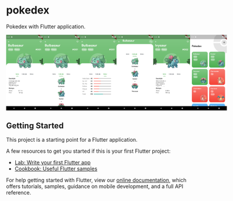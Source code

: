 # pokedex

Pokedex with Flutter application.

<div style="display: flex;  flex-direction: row;">

<img src="assets/Screen 1.png" width="100" />
<img src="assets/Screen 2.png" width="100" />
<img src="assets/Screen 3.png" width="100" />
<img src="assets/Screen 4.png" width="100" />
<img src="assets/Screen 5.png" width="100" />
<img src="assets/Screen 6.png" width="100" />



</div>

## Getting Started

This project is a starting point for a Flutter application.

A few resources to get you started if this is your first Flutter project:

- [Lab: Write your first Flutter app](https://flutter.dev/docs/get-started/codelab)
- [Cookbook: Useful Flutter samples](https://flutter.dev/docs/cookbook)

For help getting started with Flutter, view our
[online documentation](https://flutter.dev/docs), which offers tutorials,
samples, guidance on mobile development, and a full API reference.
